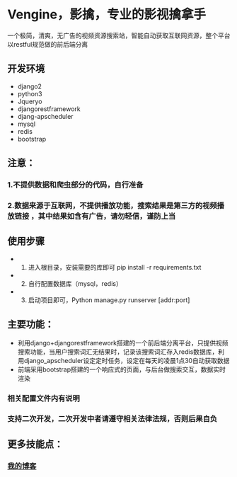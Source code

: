 # Vengine，影擒，专业的影视擒拿手

一个极简，清爽，无广告的视频资源搜索站，智能自动获取互联网资源，整个平台以restful规范做的前后端分离

## 开发环境


* django2
* python3
* Jqueryo
* djangorestframework
* djang-apscheduler
* mysql
* redis
* bootstrap


## 注意：

### 1.不提供数据和爬虫部分的代码，自行准备

### 2.数据来源于互联网，不提供播放功能，搜索结果是第三方的视频播放链接 ，其中结果如含有广告，请勿轻信，谨防上当


## 使用步骤

* 1. 进入根目录，安装需要的库即可 pip install -r requirements.txt

* 2. 自行配置数据库（mysql，redis）
   
* 3. 启动项目即可，Python manage.py runserver [addr:port]
   

## 主要功能：

* 利用django+djangorestframework搭建的一个前后端分离平台，只提供视频搜索功能，当用户搜索词汇无结果时，记录该搜索词汇存入redis数据库，利用django_apscheduler设定定时任务，设定在每天的凌晨1点30自动获取数据
* 前端采用bootstrap搭建的一个响应式的页面，与后台做搜索交互，数据实时渲染

### 相关配置文件内有说明

### 支持二次开发，二次开发中者请遵守相关法律法规，否则后果自负

## 更多技能点：

### [我的博客](https://www.cnblogs.com/Eeyhan '博客')


   